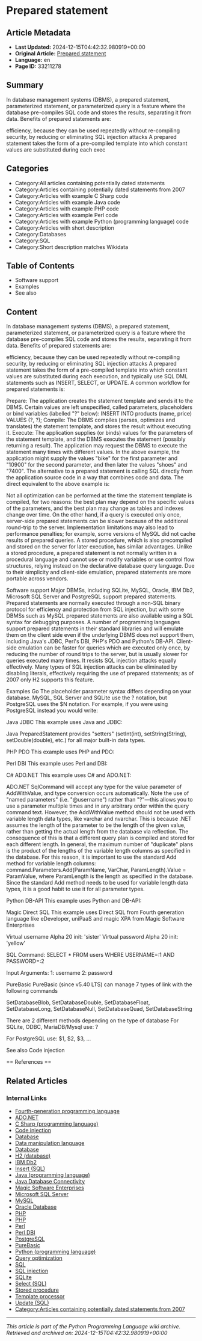 # Prepared statement

## Article Metadata

- **Last Updated:** 2024-12-15T04:42:32.980919+00:00
- **Original Article:** [Prepared statement](https://en.wikipedia.org/wiki/Prepared_statement)
- **Language:** en
- **Page ID:** 33211278

## Summary

In database management systems (DBMS), a prepared statement, parameterized statement, or parameterized query is a feature where the database pre-compiles SQL code and stores the results, separating it from data. Benefits of prepared statements are:

efficiency, because they can be used repeatedly without re-compiling
security, by reducing or eliminating SQL injection attacks
A prepared statement takes the form of a pre-compiled template into which constant values are substituted during each exec

## Categories

- Category:All articles containing potentially dated statements
- Category:Articles containing potentially dated statements from 2007
- Category:Articles with example C Sharp code
- Category:Articles with example Java code
- Category:Articles with example PHP code
- Category:Articles with example Perl code
- Category:Articles with example Python (programming language) code
- Category:Articles with short description
- Category:Databases
- Category:SQL
- Category:Short description matches Wikidata

## Table of Contents

- Software support
- Examples
- See also

## Content

In database management systems (DBMS), a prepared statement, parameterized statement, or parameterized query is a feature where the database pre-compiles SQL code and stores the results, separating it from data. Benefits of prepared statements are:

efficiency, because they can be used repeatedly without re-compiling
security, by reducing or eliminating SQL injection attacks
A prepared statement takes the form of a pre-compiled template into which constant values are substituted during each execution, and typically use SQL DML statements such as INSERT, SELECT, or UPDATE.
A common workflow for prepared statements is:

Prepare: The application creates the statement template and sends it to the DBMS. Certain values are left unspecified, called parameters, placeholders or bind variables (labelled "?" below):
INSERT INTO products (name, price) VALUES (?, ?);
Compile: The DBMS compiles (parses, optimizes and translates) the statement template, and stores the result without executing it.
Execute: The application supplies (or binds) values for the parameters of the statement template, and the DBMS executes the statement (possibly returning a result). The application may request the DBMS to execute the statement many times with different values. In the above example, the application might supply the values "bike" for the first parameter and "10900" for the second parameter, and then later the values "shoes" and "7400".
The alternative to a prepared statement is calling SQL directly from the application source code in a way that combines code and data. The direct equivalent to the above example is:

Not all optimization can be performed at the time the statement template is compiled, for two reasons: the best plan may depend on the specific values of the parameters, and the best plan may change as tables and indexes change over time.
On the other hand, if a query is executed only once, server-side prepared statements can be slower because of the additional round-trip to the server. Implementation limitations may also lead to performance penalties; for example, some versions of MySQL did not cache results of prepared queries. 
A stored procedure, which is also precompiled and stored on the server for later execution, has similar advantages. Unlike a stored procedure, a prepared statement is not normally written in a procedural language and cannot use or modify variables or use control flow structures, relying instead on the declarative database query language. Due to their simplicity and client-side emulation, prepared statements are more portable across vendors.

Software support
Major DBMSs, including SQLite, MySQL, Oracle, IBM Db2, Microsoft SQL Server and PostgreSQL support prepared statements. Prepared statements are normally executed through a non-SQL binary protocol for efficiency and protection from SQL injection, but with some DBMSs such as MySQL prepared statements are also available using a SQL syntax for debugging purposes. 
A number of programming languages support prepared statements in their standard libraries and will emulate them on the client side even if the underlying DBMS does not support them, including Java's JDBC, Perl's DBI, PHP's PDO and Python's DB-API. Client-side emulation can be faster for queries which are executed only once, by reducing the number of round trips to the server, but is usually slower for queries executed many times. It resists SQL injection attacks equally effectively.
Many types of SQL injection attacks can be eliminated by disabling literals, effectively requiring the use of prepared statements; as of 2007 only H2 supports this feature.

Examples
Go
The placeholder parameter syntax differs depending on your database. MySQL, SQL Server and SQLite use the ? notation, but PostgreSQL uses the $N notation. For example, if you were using PostgreSQL instead you would write:

Java JDBC
This example uses Java and JDBC:

Java PreparedStatement provides "setters" (setInt(int), setString(String), setDouble(double), etc.) for all major built-in data types.

PHP PDO
This example uses PHP and PDO:

Perl DBI
This example uses Perl and DBI:

C# ADO.NET
This example uses C# and ADO.NET:

ADO.NET SqlCommand will accept any type for the value parameter of AddWithValue, and type conversion occurs automatically. Note the use of "named parameters" (i.e. "@username") rather than "?"—this allows you to use a parameter multiple times and in any arbitrary order within the query command text.
However, the AddWithValue method should not be used with variable length data types, like varchar and nvarchar. This is because .NET assumes the length of the parameter to be the length of the given value, rather than getting the actual length from the database via reflection. The consequence of this is that a different query plan is compiled and stored for each different length. In general, the maximum number of "duplicate" plans is the product of the lengths of the variable length columns as specified in the database. For this reason, it is important to use the standard Add method for variable length columns:
command.Parameters.Add(ParamName, VarChar, ParamLength).Value = ParamValue, where ParamLength is the length as specified in the database.
Since the standard Add method needs to be used for variable length data types, it is a good habit to use it for all parameter types.

Python DB-API
This example uses Python and DB-API:

Magic Direct SQL
This example uses Direct SQL from Fourth generation language like eDeveloper, uniPaaS and magic XPA from Magic Software Enterprises

Virtual username  Alpha 20   init: 'sister'
Virtual password  Alpha 20   init: 'yellow'

SQL Command:   SELECT * FROM users WHERE USERNAME=:1 AND PASSWORD=:2

Input Arguments: 
1:  username
2:  password

PureBasic
PureBasic (since v5.40 LTS) can manage 7 types of link with the following commands

SetDatabaseBlob, SetDatabaseDouble, SetDatabaseFloat, SetDatabaseLong, SetDatabaseNull, SetDatabaseQuad, SetDatabaseString

There are 2 different methods depending on the type of database
For SQLite, ODBC, MariaDB/Mysql use: ? 

For PostgreSQL use: $1, $2, $3, ...

See also
Code injection


== References ==

## Related Articles

### Internal Links

- [Fourth-generation programming language](https://en.wikipedia.org/wiki/Fourth-generation_programming_language)
- [ADO.NET](https://en.wikipedia.org/wiki/ADO.NET)
- [C Sharp (programming language)](https://en.wikipedia.org/wiki/C_Sharp_(programming_language))
- [Code injection](https://en.wikipedia.org/wiki/Code_injection)
- [Database](https://en.wikipedia.org/wiki/Database)
- [Data manipulation language](https://en.wikipedia.org/wiki/Data_manipulation_language)
- [Database](https://en.wikipedia.org/wiki/Database)
- [H2 (database)](https://en.wikipedia.org/wiki/H2_(database))
- [IBM Db2](https://en.wikipedia.org/wiki/IBM_Db2)
- [Insert (SQL)](https://en.wikipedia.org/wiki/Insert_(SQL))
- [Java (programming language)](https://en.wikipedia.org/wiki/Java_(programming_language))
- [Java Database Connectivity](https://en.wikipedia.org/wiki/Java_Database_Connectivity)
- [Magic Software Enterprises](https://en.wikipedia.org/wiki/Magic_Software_Enterprises)
- [Microsoft SQL Server](https://en.wikipedia.org/wiki/Microsoft_SQL_Server)
- [MySQL](https://en.wikipedia.org/wiki/MySQL)
- [Oracle Database](https://en.wikipedia.org/wiki/Oracle_Database)
- [PHP](https://en.wikipedia.org/wiki/PHP)
- [PHP](https://en.wikipedia.org/wiki/PHP)
- [Perl](https://en.wikipedia.org/wiki/Perl)
- [Perl DBI](https://en.wikipedia.org/wiki/Perl_DBI)
- [PostgreSQL](https://en.wikipedia.org/wiki/PostgreSQL)
- [PureBasic](https://en.wikipedia.org/wiki/PureBasic)
- [Python (programming language)](https://en.wikipedia.org/wiki/Python_(programming_language))
- [Query optimization](https://en.wikipedia.org/wiki/Query_optimization)
- [SQL](https://en.wikipedia.org/wiki/SQL)
- [SQL injection](https://en.wikipedia.org/wiki/SQL_injection)
- [SQLite](https://en.wikipedia.org/wiki/SQLite)
- [Select (SQL)](https://en.wikipedia.org/wiki/Select_(SQL))
- [Stored procedure](https://en.wikipedia.org/wiki/Stored_procedure)
- [Template processor](https://en.wikipedia.org/wiki/Template_processor)
- [Update (SQL)](https://en.wikipedia.org/wiki/Update_(SQL))
- [Category:Articles containing potentially dated statements from 2007](https://en.wikipedia.org/wiki/Category:Articles_containing_potentially_dated_statements_from_2007)

---
_This article is part of the Python Programming Language wiki archive._
_Retrieved and archived on: 2024-12-15T04:42:32.980919+00:00_